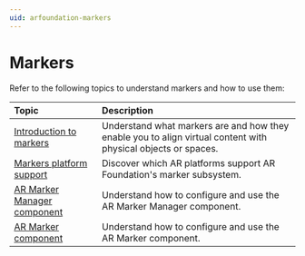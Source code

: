 ```yaml
---
uid: arfoundation-markers
---
```

# Markers

Refer to the following topics to understand markers and how to use them:

| Topic | Description |
| :---- | :---------- |
| [Introduction to markers](xref:arfoundation-markers-introduction) | Understand what markers are and how they enable you to align virtual content with physical objects or spaces. |
| [Markers platform support](xref:arfoundation-markers-platform-support) | Discover which AR platforms support AR Foundation's marker subsystem. |
| [AR Marker Manager component](xref:arfoundation-markers-armarkermanager) | Understand how to configure and use the AR Marker Manager component. |
| [AR Marker component](xref:arfoundation-markers-armarker) | Understand how to configure and use the AR Marker component. |
